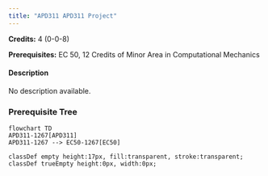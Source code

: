 ```yaml
---
title: "APD311 APD311 Project"
---
```

**Credits:** 4 (0-0-8)

**Prerequisites:** EC 50, 12 Credits of Minor Area in Computational Mechanics

#### Description
No description available.

### Prerequisite Tree

```mermaid
flowchart TD
APD311-1267[APD311]
APD311-1267 --> EC50-1267[EC50]

classDef empty height:17px, fill:transparent, stroke:transparent;
classDef trueEmpty height:0px, width:0px;
```